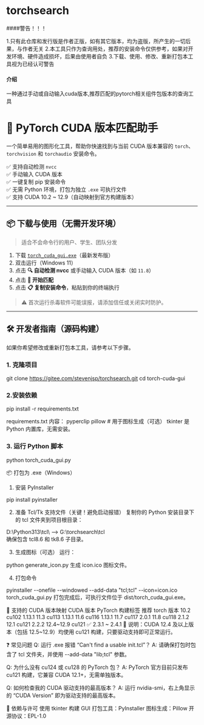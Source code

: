 # torchsearch
####警告！！！

1.只有此仓库和发行版是作者正版，如有其它版本，均为盗版，所产生的一切后果，与作者无关
2.本工具只作为查询用处，推荐的安装命令仅供参考，如果对开发环境、硬件造成损坏，后果由使用者自负
3.下载、使用、修改、重新打包本工具视为已经认可警告

#### 介绍
一种通过手动或自动输入cuda版本,推荐匹配的pytorch相关组件包版本的查询工具

# 🎯 PyTorch CUDA 版本匹配助手

一个简单易用的图形化工具，帮助你快速找到与当前 CUDA 版本兼容的 `torch`、`torchvision` 和 `torchaudio` 安装命令。

✅ 支持自动检测 `nvcc`  
✅ 手动输入 CUDA 版本  
✅ 一键复制 pip 安装命令  
✅ 无需 Python 环境，打包为独立 `.exe` 可执行文件  
✅ 支持 CUDA 10.2 ~ 12.9（自动映射到官方构建版本）

---

## 📦 下载与使用（无需开发环境）

> 适合不会命令行的用户、学生、团队分发

1. 下载 [`torch_cuda_gui.exe`](https://gitee.com/stevenjsp/torchsearch/releases/download/0.0.1/torch_cuda_gui.exe)（最新发布版）
2. 双击运行（Windows 11）
3. 点击 **🔍 自动检测 nvcc** 或手动输入 CUDA 版本（如 `11.8`）
4. 点击 **🚀 开始匹配**
5. 点击 **📋 复制安装命令**，粘贴到你的终端执行

> ⚠️ 首次运行杀毒软件可能误报，请添加信任或关闭实时防护。

---

## 🛠 开发者指南（源码构建）

如果你希望修改或重新打包本工具，请参考以下步骤。

### 1. 克隆项目

git clone https://gitee.com/stevenjsp/torchsearch.git
cd torch-cuda-gui

### 2.安装依赖

pip install -r requirements.txt

requirements.txt 内容：
pyperclip
pillow  # 用于图标生成（可选）
tkinter 是 Python 内置库，无需安装。

### 3. 运行 Python 脚本

python torch_cuda_gui.py

📦 打包为 .exe（Windows）
1. 安装 PyInstaller

pip install pyinstaller

2. 准备 Tcl/Tk 支持文件（关键！避免启动报错）
复制你的 Python 安装目录下的 tcl 文件夹到项目根目录：

D:\Python313\tcl\  -->  G:\torchsearch\tcl\
确保包含 tcl8.6 和 tk8.6 子目录。

3. 生成图标（可选）
运行：

python generate_icon.py
生成 icon.ico 图标文件。

4. 打包命令

pyinstaller --onefile --windowed 
    --add-data "tcl;tcl" 
    --icon=icon.ico 
    torch_cuda_gui.py
打包完成后，可执行文件位于 dist/torch_cuda_gui.exe。

🔧 支持的 CUDA 版本映射
CUDA 版本	PyTorch 构建标签	推荐 torch 版本
10.2	cu102	1.13.1
11.3	cu113	1.13.1
11.6	cu116	1.13.1
11.7	cu117	2.0.1
11.8	cu118	2.1.2
12.1	cu121	2.2.2
12.4~12.9	cu121 ✅	2.3.1 ~ 2.4.1
📌 说明：CUDA 12.4 及以上版本（包括 12.5~12.9）均使用 cu121 构建，只要驱动支持即可正常运行。

❓ 常见问题
Q: 运行 .exe 报错 “Can't find a usable init.tcl”？
A: 请确保打包时包含了 tcl 文件夹，并使用 --add-data "lib;tcl" 参数。

Q: 为什么没有 cu124 或 cu128 的 PyTorch 包？
A: PyTorch 官方目前只发布 cu121 构建，它兼容 CUDA 12.1+，无需单独版本。

Q: 如何检查我的 CUDA 驱动支持的最高版本？
A: 运行 nvidia-smi，右上角显示的 “CUDA Version” 即为驱动支持的最高版本。

📎 依赖与许可
使用 tkinter 构建 GUI
打包工具：PyInstaller
图标生成：Pillow
开源协议：EPL-1.0

